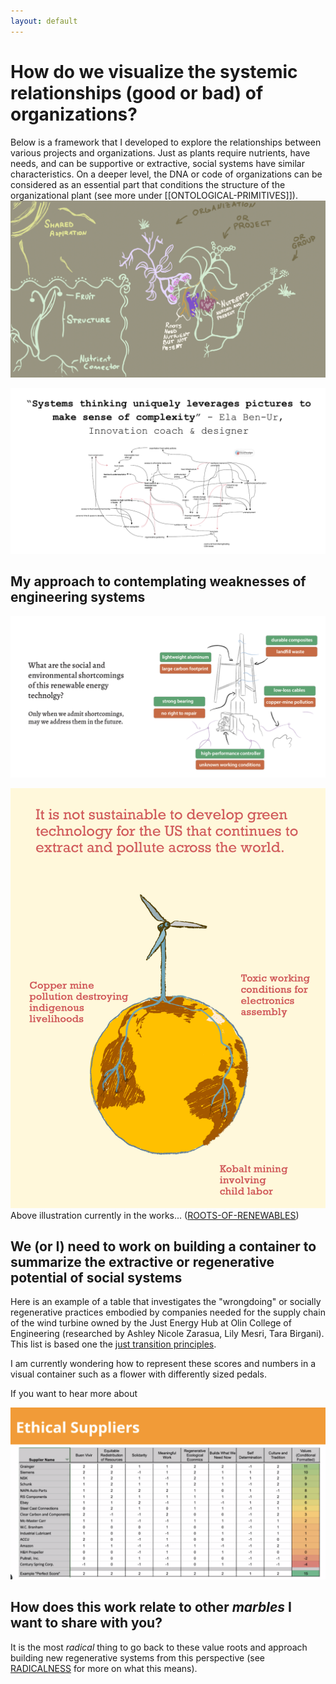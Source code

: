 ```yaml
---
layout: default
---
```

# How do we visualize the systemic relationships (good or bad) of organizations?
Below is a framework that I developed to explore the relationships between various projects and organizations. Just as plants require nutrients, have needs, and can be supportive or extractive, social systems have similar characteristics. On a deeper level, the DNA or code of organizations can be considered as an essential part that conditions the structure of the organizational plant (see more under [[ONTOLOGICAL-PRIMITIVES]]).
![](media/cleanshot_2024-07-26-at-20-09-42@2x.png)


!["Systems thinking uniquely leverages pictures to make sense of complexity" - Ela Ben-Ur](media/cleanshot_2024-08-06-at-11-48-33@2x.png)

## My approach to contemplating weaknesses of engineering systems 
![](media/cleanshot_2024-07-27-at-17-48-57@2x.png)

![](media/ROOTS-OF-RENEWABLES_1.png)
Above illustration currently in the works... ([ROOTS-OF-RENEWABLES](ROOTS-OF-RENEWABLES.md))
## We (or I) need to work on building a container to summarize the extractive or regenerative potential of social systems
Here is an example of a table that investigates the "wrongdoing" or socially regenerative practices embodied by companies needed for the supply chain of the wind turbine owned by the Just Energy Hub at Olin College of Engineering (researched by Ashley Nicole Zarasua, Lily Mesri, Tara Birgani). This list is based one the [just transition principles](https://climatejusticealliance.org/just-transition/).

I am currently wondering how to represent these scores and numbers in a visual container such as a flower with differently sized pedals. 

If you want to hear more about 

![](media/cleanshot_2024-08-06-at-11-54-49@2x.png)

## How does this work relate to other *marbles* I want to share with you?

It is the most *radical* thing to go back to these value roots and approach building new regenerative systems from this perspective (see [RADICALNESS](RADICALNESS.md) for more on what this means).





